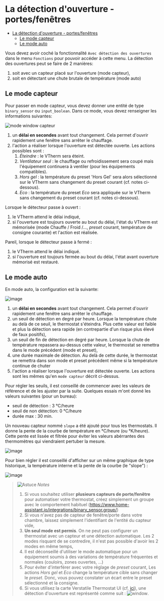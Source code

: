 # La détection d'ouverture - portes/fenêtres

- [La détection d'ouverture - portes/fenêtres](#la-détection-douverture---portesfenêtres)
  - [Le mode capteur](#le-mode-capteur)
  - [Le mode auto](#le-mode-auto)

Vous devez avoir coché la fonctionnalité ```Avec détection des ouvertures``` dans le menu `Fonctions` pour pouvoir accéder à cette menu.
La détection des ouvertures peut se faire de 2 manières:
1. soit avec un capteur placé sur l'ouverture (mode capteur),
2. soit en détectant une chute brutale de température (mode auto)

## Le mode capteur
Pour passer en mode capteur, vous devez donner une entité de type `binary_sensor` ou `input_boolean`.
Dans ce mode, vous devez renseigner les informations suivantes:

![mode window capteur](images/config-window-sensor.png)

1. un **délai en secondes** avant tout changement. Cela permet d'ouvrir rapidement une fenêtre sans arrêter le chauffage.
2. l'action a réaliser lorsque l'ouverture est détectée ouverte. Les actions possibles sont :
   1. _Éteindre_ : le VTherm sera éteint.
   2. _Ventilateur seul_ : le chauffage ou refroidissement sera coupé mais l'équipement continuera à ventiler (pour les équipements compatibles).
   3. _Hors gel_ : la température du preset 'Hors Gel' sera alors sélectionné sur le VTherm sans changement du preset courant (cf. notes ci-dessous).
   4. _Eco_ : la température du preset _Eco_ sera appliquée sur le VTherm sans changement du preset courant (cf. notes ci-dessous).

Lorsque le détecteur passe à ouvert :
1. le VTherm attend le délai indiqué,
2. si l'ouverture est toujours ouverte au bout du délai, l'état du VTherm est mémorisée (mode Chauffe / Froid /…, _preset_ courant, température de consigne courante) et l'action est réalisée.

Pareil, lorsque le détecteur passe à fermé :
1. le VTherm attend le délai indiqué.
2. si l'ouverture est toujours fermée au bout du délai, l'état avant ouverture mémorisé est restauré.

## Le mode auto
En mode auto, la configuration est la suivante:

![image](images/config-window-auto.png)

1. un **délai en secondes** avant tout changement. Cela permet d'ouvrir rapidement une fenêtre sans arrêter le chauffage.
2. un seuil de détection en degré par heure. Lorsque la température chute au delà de ce seuil, le thermostat s'éteindra. Plus cette valeur est faible et plus la détection sera rapide (en contrepartie d'un risque plus élevé de faux positifs),
3. un seuil de fin de détection en degré par heure. Lorsque la chute de température repassera au-dessus cette valeur, le thermostat se remettra dans le mode précédent (mode et preset),
4. une durée maximale de détection. Au delà de cette durée, le thermostat se remettra dans son mode et preset précédent même si la température continue de chuter
5. l'action a réaliser lorsque l'ouverture est détectée ouverte. Les actions sont les mêmes qu'en ```mode capteur```  décrit ci-dessus.

Pour régler les seuils, il est conseillé de commencer avec les valeurs de référence et de les ajuster par la suite. Quelques essais m'ont donné les valeurs suivantes (pour un bureau):
- seuil de détection : 3 °C/heure
- seuil de non détection: 0 °C/heure
- durée max : 30 min.

Un nouveau capteur nommé `slope` a été ajouté pour tous les thermostats. Il donne la pente de la courbe de température en °C/heure (ou °K/heure). Cette pente est lissée et filtrée pour éviter les valeurs abérrantes des thermomètres qui viendraient pertuber la mesure.

![image](images/temperature-slope.png)

Pour bien régler il est conseillé d'afficher sur un même graphique de type historique, la température interne et la pente de la courbe (le "slope") :

![image](images/window-auto-tuning.png)

> ![Astuce](images/tips.png) _*Notes*_
>
>  1. Si vous souhaitez utiliser **plusieurs capteurs de porte/fenêtre** pour automatiser votre thermostat, créez simplement un groupe avec le comportement habituel (https://www.home-assistant.io/integrations/binary_sensor.group/)
>  2. Si vous n'avez pas de capteur de fenêtre/porte dans votre chambre, laissez simplement l'identifiant de l'entité du capteur vide,
>  3. **Un seul mode est permis**. On ne peut pas configurer un thermostat avec un capteur et une détection automatique. Les 2 modes risquant de se contredire, il n'est pas possible d'avoir les 2 modes en même temps,
>  4. Il est déconseillé d'utiliser le mode automatique pour un équipement soumis à des variations de température fréquentes et normales (couloirs, zones ouvertes, ...)
>  5. Pour éviter d'interférer avec votre réglage de _preset_ courant, Les actions _Hors gel_ et _Eco_ change la température cible sans changer le _preset_. Donc, vous pouvez constater un écart entre le preset sélectionné et la consigne.
>  6. Si vous utilisez la carte Verstatile Thermostat UI (cf. [ici](additions.md#bien-mieux-avec-le-versatile-thermostat-ui-card)), une détection d'ouverture est représenté comme suit : ![window](images/window-detection-icon.png).
